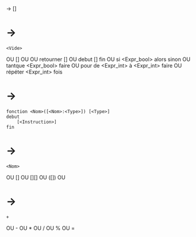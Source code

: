 <Program>  -> [<Instruction>]

# <Instruction> -> 
    <Vide>
OU
    [<Insruction>]
OU
    <Affectation>
OU 
    retourner [<Expression>]
OU 
    debut
        [<Instruction>]
    fin
OU
    si <Expr_bool> alors 
        <Instruction> 
    sinon 
        <Instruction>
OU
    tantque <Expr_bool> faire 
        <Instruction>
OU
    pour <Nom> de <Expr_int> à <Expr_int> faire
        <Instruction>
OU
    répéter <Expr_int> fois
        <Instruction>
    

# <Fonction> ->
    fonction <Nom>([<Nom>:<Type>]) [<Type>]
    debut
        [<Instruction>]
    fin

# <Expression> ->
    <Nom>
OU
    <Nom>\[<Expression>\]
OU
    <Nom>\[<Expression>\]\[<Expression>\]
OU
    <Nom>([<Expression>])
OU
    <Nom> 
    

# <Operateur> ->
    +
OU
    -
OU
    *
OU 
    /
OU
    %
OU
    =